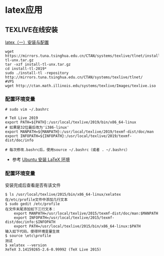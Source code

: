 # latex应用

## TEXLIVE在线安装
[latex（一）安装与配置](https://www.dazhuanlan.com/2019/09/23/5d88d4237498d/)
```
wget https://mirrors.tuna.tsinghua.edu.cn/CTAN/systems/texlive/tlnet/install-tl-unx.tar.gz
tar -xzf install-tl-unx.tar.gz
cd install-tl-2019*
sudo ./install-tl -repository http://mirrors.tuna.tsinghua.edu.cn/CTAN/systems/texlive/tlnet/
#VPS
wget http://ctan.math.illinois.edu/systems/texlive/Images/texlive.iso
```
### 配置环境变量
```
# sudo vim ~/.bashrc

# TeX Live 2019
export PATH=${PATH}:/usr/local/texlive/2019/bin/x86_64-linux
# 如果是32位最后改为'i386-linux'
export MANPATH=${MANPATH}:/usr/local/texlive/2019/texmf-dist/doc/man
export INFOPATH=${INFOPATH}:/usr/local/texlive/2019/texmf-dist/doc/info

# 每次修改.bashrc后，使用source ~/.bashrc（或者 . ~/.bashrc）
```
- 参考
[Ubuntu 安装 LaTeX 环境](http://yinkit.blogspot.com/2017/03/ubuntu-latex.html?m=1)
### 配置环境变量
安装完成后查看是否有该文件
```
$ ls /usr/local/texlive/2015/bin/x86_64-linux/xelatex
在/etc/profile文件中添加几行文本
$ sudo gedit /etc/profile
在文件末尾添加如下三行文本：
    export MANPATH=/usr/local/texlive/2015/texmf-dist/doc/man:$MANPATH
    export INFOPATH=/usr/local/texlive/2015/texmf-dist/doc/info:$INFOPATH
    export PATH=/usr/local/texlive/2015/bin/x86_64-linux:$PATH
输入如下代码，使得环境变量生效
$ source \etc\profile
测试
$ xelatex --version
XeTeX 3.14159265-2.6-0.99992 (TeX Live 2015)
```
